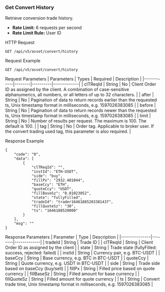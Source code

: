 ### Get Convert History

Retrieve conversion trade history.

- **Rate Limit:** 6 requests per second
- **Rate Limit Rule:** User ID

HTTP Request
```
GET /api/v5/asset/convert/history
```

Request Example
```
GET /api/v5/asset/convert/history
```

Request Parameters
| Parameters | Types  | Required | Description |
|------------|--------|----------|-------------|
| clTReqId   | String | No       | Client Order ID as assigned by the client. A combination of case-sensitive alphanumerics, all numbers, or all letters of up to 32 characters. |
| after      | String | No       | Pagination of data to return records earlier than the requested ts, Unix timestamp format in milliseconds, e.g. 1597026383085 |
| before     | String | No       | Pagination of data to return records newer than the requested ts, Unix timestamp format in milliseconds, e.g. 1597026383085 |
| limit      | String | No       | Number of results per request. The maximum is 100. The default is 100. |
| tag        | String | No       | Order tag. Applicable to broker user. If the convert trading used tag, this parameter is also required. |

Response Example
```
{
    "code": "0",
    "data": [
        {
            "clTReqId": "",
            "instId": "ETH-USDT",
            "side": "buy",
            "fillPx": "2932.401044",
            "baseCcy": "ETH",
            "quoteCcy": "USDT",
            "fillBaseSz": "0.01023052",
            "state": "fullyFilled",
            "tradeId": "trader16461885203381437",
            "fillQuoteSz": "30",
            "ts": "1646188520000"
        }
    ],
    "msg": ""
}
```

Response Parameters
| Parameter     | Type   | Description |
|---------------|--------|-------------|
| tradeId       | String | Trade ID |
| clTReqId      | String | Client Order ID as assigned by the client |
| state         | String | Trade state (fullyFilled: success, rejected: failed) |
| instId        | String | Currency pair, e.g. BTC-USDT |
| baseCcy       | String | Base currency, e.g. BTC in BTC-USDT |
| quoteCcy      | String | Quote currency, e.g. USDT in BTC-USDT |
| side          | String | Trade side based on baseCcy (buy/sell) |
| fillPx        | String | Filled price based on quote currency |
| fillBaseSz    | String | Filled amount for base currency |
| fillQuoteSz   | String | Filled amount for quote currency |
| ts            | String | Convert trade time, Unix timestamp format in milliseconds, e.g. 1597026383085 |
